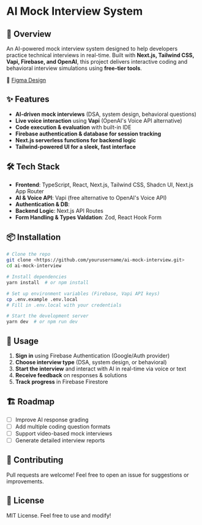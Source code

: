 # AI Mock Interview System

## 🚀 Overview

An AI-powered mock interview system designed to help developers practice technical interviews in real-time. Built with **Next.js, Tailwind CSS, Vapi, Firebase, and OpenAI**, this project delivers interactive coding and behavioral interview simulations using **free-tier tools**.

📍 [Figma Design](https://www.figma.com/design/fQwML51hBD6NRdXK08fcvP/Landit---AI-Interview-Platform?node-id=2-2&t=f3C4pzDSqSAlTXDA-1)

## ✨ Features

- **AI-driven mock interviews** (DSA, system design, behavioral questions)
- **Live voice interaction** using **Vapi** (OpenAI's Voice API alternative)
- **Code execution & evaluation** with built-in IDE
- **Firebase authentication & database for session tracking**
- **Next.js serverless functions for backend logic**
- **Tailwind-powered UI for a sleek, fast interface**

## 🛠 Tech Stack

- **Frontend**: TypeScript, React, Next.js, Tailwind CSS, Shadcn UI, Next.js App Router
- **AI & Voice API**: Vapi (free alternative to OpenAI's Voice API)
- **Authentication & DB**:
- **Backend Logic**: Next.js API Routes
- **Form Handling & Types Valdation**: Zod, React Hook Form

## 📦 Installation

```bash
# Clone the repo
git clone <https://github.com/yourusername/ai-mock-interview.git>
cd ai-mock-interview

# Install dependencies
yarn install  # or npm install

# Set up environment variables (Firebase, Vapi API keys)
cp .env.example .env.local
# Fill in .env.local with your credentials

# Start the development server
yarn dev  # or npm run dev

```

## 🎯 Usage

1. **Sign in** using Firebase Authentication (Google/Auth provider)
2. **Choose interview type** (DSA, system design, or behavioral)
3. **Start the interview** and interact with AI in real-time via voice or text
4. **Receive feedback** on responses & solutions
5. **Track progress** in Firebase Firestore

## 🏗 Roadmap

- [ ] Improve AI response grading
- [ ] Add multiple coding question formats
- [ ] Support video-based mock interviews
- [ ] Generate detailed interview reports

## 🤝 Contributing

Pull requests are welcome! Feel free to open an issue for suggestions or improvements.

## 📜 License

MIT License. Feel free to use and modify!
